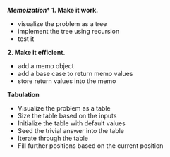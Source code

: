 *******Memoization********
**1. Make it work.**  
- visualize the problem as a tree  
- implement the tree using recursion  
- test it  

**2. Make it efficient.**  
- add a memo object  
- add a base case to return memo values  
- store return values into the memo

 ********Tabulation********
- Visualize the problem as a table
- Size the table based on the inputs
- Initialize the table with default values
- Seed the trivial answer into the table
- Iterate through the table
- Fill further positions based on the current position
